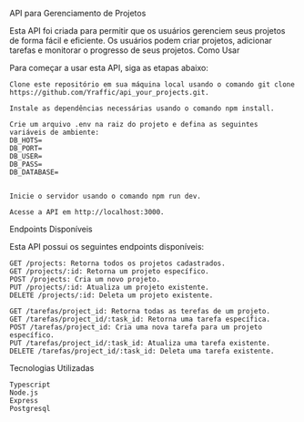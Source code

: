 API para Gerenciamento de Projetos

Esta API foi criada para permitir que os usuários gerenciem seus projetos de forma fácil e eficiente. Os usuários podem criar projetos, adicionar tarefas e monitorar o progresso de seus projetos.
Como Usar

Para começar a usar esta API, siga as etapas abaixo:

    Clone este repositório em sua máquina local usando o comando git clone https://github.com/Yraffic/api_your_projects.git.

    Instale as dependências necessárias usando o comando npm install.

    Crie um arquivo .env na raiz do projeto e defina as seguintes variáveis de ambiente:
    DB_HOTS=
    DB_PORT=
    DB_USER=
    DB_PASS=
    DB_DATABASE=


    Inicie o servidor usando o comando npm run dev.

    Acesse a API em http://localhost:3000.

Endpoints Disponíveis

Esta API possui os seguintes endpoints disponíveis:

    GET /projects: Retorna todos os projetos cadastrados.
    GET /projects/:id: Retorna um projeto específico.
    POST /projects: Cria um novo projeto.
    PUT /projects/:id: Atualiza um projeto existente.
    DELETE /projects/:id: Deleta um projeto existente.
    
    GET /tarefas/project_id: Retorna todas as terefas de um projeto.
    GET /tarefas/project_id/:task_id: Retorna uma tarefa específica.
    POST /tarefas/project_id: Cria uma nova tarefa para um projeto específico.
    PUT /tarefas/project_id/:task_id: Atualiza uma tarefa existente.
    DELETE /tarefas/project_id/:task_id: Deleta uma tarefa existente.
   

Tecnologias Utilizadas
    
    Typescript
    Node.js
    Express
    Postgresql
